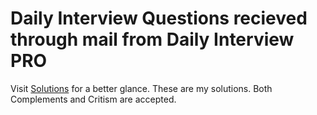 # Daily Interview Questions recieved through mail from Daily Interview PRO

Visit <a href="https://github.com/anishmo99/DailyInterviewPro/blob/master/index.md">Solutions</a> for a better glance. 
These are my solutions. Both Complements and Critism are accepted.
